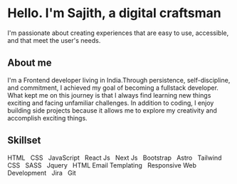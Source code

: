# Hello. I'm Sajith, a digital craftsman

I'm passionate about creating experiences that are easy to use, accessible, and that meet the user's needs.

## About me

I'm a Frontend developer living in India.Through persistence, self-discipline, and commitment, I achieved my goal of becoming a fullstack developer. What kept me on this journey is that I always find learning new things exciting and facing unfamiliar challenges. In addition to coding, I enjoy building side projects because it allows me to explore my creativity and accomplish exciting things.

## Skillset

HTML&nbsp;&nbsp;&nbsp;CSS&nbsp;&nbsp;&nbsp;JavaScript&nbsp;&nbsp;&nbsp;React Js&nbsp;&nbsp;&nbsp;Next Js&nbsp;&nbsp;&nbsp;Bootstrap&nbsp;&nbsp;&nbsp;Astro&nbsp;&nbsp;&nbsp;Tailwind CSS&nbsp;&nbsp;&nbsp;SASS&nbsp;&nbsp;&nbsp;Jquery&nbsp;&nbsp;&nbsp;HTML Email Templating&nbsp;&nbsp;&nbsp;Responsive Web Development&nbsp;&nbsp;&nbsp;Jira&nbsp;&nbsp;&nbsp;Git


